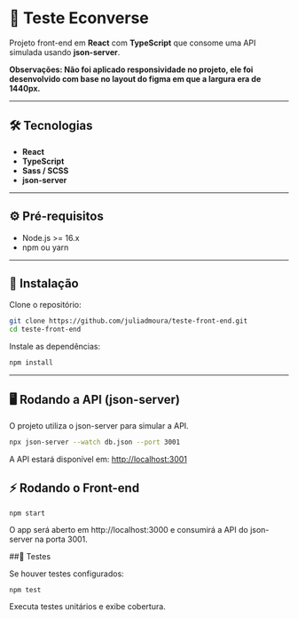 # 🚀 Teste Econverse

Projeto front-end em **React** com **TypeScript** que consome uma API simulada usando **json-server**. 

**Observações: Não foi aplicado responsividade no projeto, ele foi desenvolvido com base no layout do figma em que a largura era de 1440px.**

---

## 🛠 Tecnologias

- **React**  
- **TypeScript**  
- **Sass / SCSS**  
- **json-server**  

---

## ⚙️ Pré-requisitos

- Node.js >= 16.x  
- npm ou yarn  

---

## 💾 Instalação

Clone o repositório:

```bash
git clone https://github.com/juliadmoura/teste-front-end.git
cd teste-front-end
```

Instale as dependências:

```bash
npm install
```

---

## 🖥 Rodando a API (json-server)

O projeto utiliza o json-server para simular a API.

```bash
npx json-server --watch db.json --port 3001
```

A API estará disponível em: <http://localhost:3001>

## ⚡ Rodando o Front-end

```bash
npm start
```
O app será aberto em http://localhost:3000 e consumirá a API do json-server na porta 3001.


##🧪 Testes

Se houver testes configurados:

```
npm test
```
Executa testes unitários e exibe cobertura.
